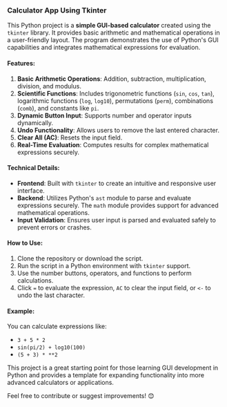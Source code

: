 ### Calculator App Using Tkinter

This Python project is a **simple GUI-based calculator** created using the `tkinter` library. It provides basic arithmetic and mathematical operations in a user-friendly layout. The program demonstrates the use of Python's GUI capabilities and integrates mathematical expressions for evaluation.

#### Features:
1. **Basic Arithmetic Operations**: Addition, subtraction, multiplication, division, and modulus.
2. **Scientific Functions**: Includes trigonometric functions (`sin`, `cos`, `tan`), logarithmic functions (`log`, `log10`), permutations (`perm`), combinations (`comb`), and constants like `pi`.
3. **Dynamic Button Input**: Supports number and operator inputs dynamically.
4. **Undo Functionality**: Allows users to remove the last entered character.
5. **Clear All (AC)**: Resets the input field.
6. **Real-Time Evaluation**: Computes results for complex mathematical expressions securely.

#### Technical Details:
- **Frontend**: Built with `tkinter` to create an intuitive and responsive user interface.
- **Backend**: Utilizes Python's `ast` module to parse and evaluate expressions securely. The `math` module provides support for advanced mathematical operations.
- **Input Validation**: Ensures user input is parsed and evaluated safely to prevent errors or crashes.

#### How to Use:
1. Clone the repository or download the script.
2. Run the script in a Python environment with `tkinter` support.
3. Use the number buttons, operators, and functions to perform calculations.
4. Click `=` to evaluate the expression, `AC` to clear the input field, or `<-` to undo the last character.

#### Example:
You can calculate expressions like:
- `3 + 5 * 2`
- `sin(pi/2) + log10(100)`
- `(5 + 3) * **2`

This project is a great starting point for those learning GUI development in Python and provides a template for expanding functionality into more advanced calculators or applications.

Feel free to contribute or suggest improvements! 😊
